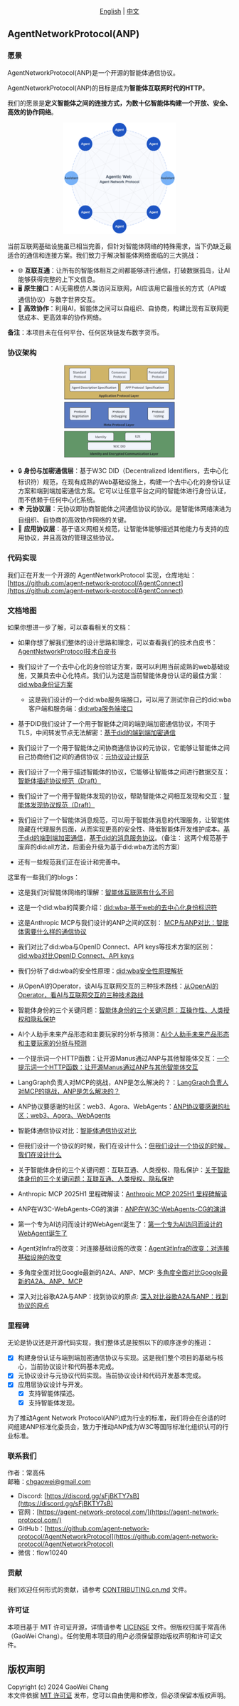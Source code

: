 <div align="center">
  
[English](README.md) | [中文](README.cn.md)

</div>

## AgentNetworkProtocol(ANP)

### 愿景

AgentNetworkProtocol(ANP)是一个开源的智能体通信协议。

AgentNetworkProtocol(ANP)的目标是成为**智能体互联网时代的HTTP**。

我们的愿景是**定义智能体之间的连接方式，为数十亿智能体构建一个开放、安全、高效的协作网络**。

<p align="center">
  <img src="/images/agentic-web3.png" width="50%" alt="Agentic Web"/>
</p>

当前互联网基础设施虽已相当完善，但针对智能体网络的特殊需求，当下仍缺乏最适合的通信和连接方案。我们致力于解决智能体网络面临的三大挑战：

- 🌐 **互联互通**：让所有的智能体相互之间都能够进行通信，打破数据孤岛，让AI能够获得完整的上下文信息。
- 🖥️ **原生接口**：AI无需模仿人类访问互联网，AI应该用它最擅长的方式（API或通信协议）与数字世界交互。
- 🤝 **高效协作**：利用AI，智能体之间可以自组织、自协商，构建比现有互联网更低成本、更高效率的协作网络。

**备注**：本项目未在任何平台、任何区块链发布数字货币。

### 协议架构

<p align="center">
  <img src="/images/protocol-layer-design.png" width="50%" alt="协议分层图"/>
</p>

- 🔒 **身份与加密通信层**：基于W3C DID（Decentralized Identifiers，去中心化标识符）规范，在现有成熟的Web基础设施上，构建一个去中心化的身份认证方案和端到端加密通信方案。它可以让任意平台之间的智能体进行身份认证，而不依赖于任何中心化系统。
- 🌍 **元协议层**：元协议即协商智能体之间通信协议的协议。是智能体网络演进为自组织、自协商的高效协作网络的关键。
- 📡 **应用协议层**：基于语义网相关规范，让智能体能够描述其他能力与支持的应用协议，并且高效的管理这些协议。

### 代码实现

我们正在开发一个开源的 AgentNetworkProtocol 实现，仓库地址：[https://github.com/agent-network-protocol/AgentConnect](https://github.com/agent-network-protocol/AgentConnect)

### 文档地图

如果你想进一步了解，可以查看相关的文档：

- 如果你想了解我们整体的设计思路和理念，可以查看我们的技术白皮书：[AgentNetworkProtocol技术白皮书](chinese/01-AgentNetworkProtocol技术白皮书.md)

- 我们设计了一个去中心化的身份验证方案，既可以利用当前成熟的web基础设施，又兼具去中心化特点。我们认为这是当前智能体身份认证的最佳方案：[did:wba身份证方案](chinese/03-did:wba方法规范.md)

  - 这是我们设计的一个did:wba服务端接口，可以用了测试你自己的did:wba客户端和服务端：[did:wba服务端接口](chinese/docs/did:wba服务端测试接口.md)

- 基于DID我们设计了一个用于智能体之间的端到端加密通信协议，不同于TLS，中间转发节点无法解密：[基于did的端到端加密通信](chinese/message/04-基于did的端到端加密通信技术协议.md)

- 我们设计了一个用于智能体之间协商通信协议的元协议，它能够让智能体之间自己协商他们之间的通信协议：[元协议设计规范](chinese/06-ANP-智能体通信元协议规范.md)

- 我们设计了一个用于描述智能体的协议，它能够让智能体之间进行数据交互：[智能体描述协议规范（Draft）](chinese/07-ANP-智能体描述协议规范.md)

- 我们设计了一个用于智能体发现的协议，帮助智能体之间相互发现和交互：[智能体发现协议规范（Draft）](chinese/08-ANP-智能体发现协议规范.md)

- 我们设计了一个智能体消息规范，可以用于智能体消息的代理服务，让智能体隐藏在代理服务后面，从而实现更高的安全性、降低智能体开发维护成本。[基于did的端到端加密通信](chinese/message/04-基于did的端到端加密通信技术协议.md)，[基于did的消息服务协议](chinese/message/05-基于did的消息服务协议.md)。（备注： 这两个规范基于废弃的did:all方法，后面会升级为基于did:wba方法的方案）

- 还有一些规范我们正在设计和完善中。


这里有一些我们的blogs：

- 这是我们对智能体网络的理解：[智能体互联网有什么不同](blogs/cn/智能体互联网有什么不同.md)

- 这是一个did:wba的简要介绍：[did:wba-基于web的去中心化身份标识符](blogs/did:wba-基于web的去中心化身份标识符.md)

- 这是Anthropic MCP与我们设计的ANP之间的区别： [MCP与ANP对比：智能体需要什么样的通信协议](blogs/cn/MCP与ANP对比：智能体需要什么样的通信协议.md)

- 我们对比了did:wba与OpenID Connect、API keys等技术方案的区别：[did:wba对比OpenID Connect、API keys](blogs/cn/did:wba对比openid-connect、api-keys.md)

- 我们分析了did:wba的安全性原理：[did:wba安全性原理解析](blogs/cn/did:wba安全性原理解析.md)

- 从OpenAI的Operator，谈AI与互联网交互的三种技术路线：[从OpenAI的Operator，看AI与互联网交互的三种技术路线](blogs/cn/从OpenAI的Operator，看AI与互联网交互的三种技术路线.md)

- 智能体身份的三个关键问题：[智能体身份的三个关键问题：互操作性、人类授权和隐私保护](blogs/three-key-issues-of-agent-identity:-interoperability,-human-authorization,-and-privacy-protection.md)

- AI个人助手未来产品形态和主要玩家的分析与预测：[AI个人助手未来产品形态和主要玩家的分析与预测](blogs/cn/AI个人助手未来产品形态和主要玩家的分析与预测.md)

- 一个提示词一个HTTP函数：让开源Manus通过ANP与其他智能体交互：[一个提示词一个HTTP函数：让开源Manus通过ANP与其他智能体交互](blogs/cn/一个提示词一个HTTP函数：让开源Manus通过ANP与其他智能体交互.md)

- LangGraph负责人对MCP的挑战，ANP是怎么解决的？：[LangGraph负责人对MCP的挑战，ANP是怎么解决的？](blogs/cn/LangGraph负责人对MCP的挑战，ANP是怎么解决的？.md)

- ANP协议要感谢的社区：web3、Agora、WebAgents：[ANP协议要感谢的社区：web3、Agora、WebAgents](blogs/cn/ANP协议要感谢的社区：web3、Agora、WebAgents.md)

- 智能体通信协议对比：[智能体通信协议对比](blogs/cn/智能体通信协议对比.md)

- 但我们设计一个协议的时候，我们在设计什么：[但我们设计一个协议的时候，我们在设计什么](blogs/cn/但我们设计一个协议的时候，我们在设计什么.md)

- 关于智能体身份的三个关键问题：互联互通、人类授权、隐私保护：[关于智能体身份的三个关键问题：互联互通、人类授权、隐私保护](blogs/cn/关于智能体身份的三个关键问题：互联互通、人类授权、隐私保护.md)

- Anthropic MCP 2025H1 里程碑解读：[Anthropic MCP 2025H1 里程碑解读](blogs/cn/anthropic-mcp-2025h1-里程碑解读.md)

- ANP在W3C-WebAgents-CG的演讲：[ANP在W3C-WebAgents-CG的演讲](blogs/cn/ANP在W3C-WebAgents-CG的演讲.md)

- 第一个专为AI访问而设计的WebAgent诞生了：[第一个专为AI访问而设计的WebAgent诞生了](blogs/cn/第一个专为AI访问而设计的WebAgent诞生了.md)

- Agent对Infra的改变：对连接基础设施的改变：[Agent对Infra的改变：对连接基础设施的改变](blogs/cn/agent对infra的改变:对连接基础设施的改变.md)

- 多角度全面对比Google最新的A2A、ANP、MCP: [多角度全面对比Google最新的A2A、ANP、MCP](blogs/cn/多角度全面对比Google最新的A2A、ANP、MCP.md)

- 深入对比谷歌A2A与ANP：找到协议的原点: [深入对比谷歌A2A与ANP：找到协议的原点](blogs/cn/深入对比谷歌A2A与ANP：找到协议的原点.md)


### 里程碑

无论是协议还是开源代码实现，我们整体式是按照以下的顺序逐步的推进：

- [x] 构建身份认证与端到端加密通信协议与实现。这是我们整个项目的基础与核心，当前协议设计和代码基本完成。
- [x] 元协议设计与元协议代码实现。当前协议设计和代码开发基本完成。
- [x] 应用层协议设计与开发。
  - [x] 支持智能体描述。
  - [x] 支持智能体发现。 

为了推动Agent Network Protocol(ANP)成为行业的标准，我们将会在合适的时间组建ANP标准化委员会，致力于推动ANP成为W3C等国际标准化组织认可的行业标准。

### 联系我们

作者：常高伟  
邮箱：chgaowei@gmail.com  
- Discord: [https://discord.gg/sFjBKTY7sB](https://discord.gg/sFjBKTY7sB)  
- 官网：[https://agent-network-protocol.com/](https://agent-network-protocol.com/)  
- GitHub：[https://github.com/agent-network-protocol/AgentNetworkProtocol](https://github.com/agent-network-protocol/AgentNetworkProtocol)
- 微信：flow10240

### 贡献

我们欢迎任何形式的贡献，请参考 [CONTRIBUTING.cn.md](CONTRIBUTING.cn.md) 文件。

### 许可证

本项目基于 MIT 许可证开源，详情请参考 [LICENSE](LICENSE) 文件。但版权归属于常高伟（GaoWei Chang）。任何使用本项目的用户必须保留原始版权声明和许可证文件。

## 版权声明  
Copyright (c) 2024 GaoWei Chang  
本文件依据 [MIT 许可证](./LICENSE) 发布，您可以自由使用和修改，但必须保留本版权声明。
